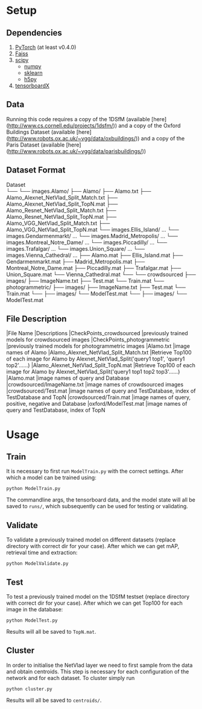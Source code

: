 # Setup

## Dependencies

1. [PyTorch](https://pytorch.org/get-started/locally/) (at least v0.4.0)
2. [Faiss](https://github.com/facebookresearch/faiss)
3. [scipy](https://www.scipy.org/)
    - [numpy](http://www.numpy.org/)
    - [sklearn](https://scikit-learn.org/stable/)
    - [h5py](https://www.h5py.org/)
4. [tensorboardX](https://github.com/lanpa/tensorboardX)

## Data

Running this code requires a copy of the 1DSfM (available [here] (http://www.cs.cornell.edu/projects/1dsfm/))
and a copy of the Oxford Buildings Dataset (available [here] (http://www.robots.ox.ac.uk/~vgg/data/oxbuildings/)) 
and a copy of the Paris Dataset (available [here] (http://www.robots.ox.ac.uk/~vgg/data/parisbuildings/))

## Dataset Format

Dataset                        
 └── <BigSfM> 
       └── images.Alamo/
	        ├── Alamo/
			├── Alamo.txt
			├── Alamo_Alexnet_NetVlad_Split_Match.txt
			├── Alamo_Alexnet_NetVlad_Split_TopN.mat
			├── Alamo_Resnet_NetVlad_Split_Match.txt
			├── Alamo_Resnet_NetVlad_Split_TopN.mat
			├── Alamo_VGG_NetVlad_Split_Match.txt
			├── Alamo_VGG_NetVlad_Split_TopN.mat
       └──  images.Ellis_Island/
	        ...
       └── images.Gendarmenmarkt/
	        ...
	   └── images.Madrid_Metropolis/
	        ...
	   └── images.Montreal_Notre_Dame/
	        ...
	   └── images.Piccadilly/
	        ...
       └── images.Trafalgar/
	        ...
       └── images.Union_Square/
	        ...
       └── images.Vienna_Cathedral/
	        ...
	   ├── Alamo.mat
       ├── Ellis_Island.mat
       ├── Gendarmenmarkt.mat
	   ├── Madrid_Metropolis.mat
	   ├── Montreal_Notre_Dame.mat
	   ├── Piccadilly.mat
       ├── Trafalgar.mat
       ├── Union_Square.mat
	   └── Vienna_Cathedral.mat
 └── <LOIP> 
       └── crowdsourced
	        ├── images/
			├── ImageName.txt
			├── Test.mat
			└── Train.mat
	   └── photogrammetric/
	        ├── images/
			├── ImageName.txt
			├── Test.mat
			└── Train.mat
 └── <oxford> 
       ├── images/
	   └── ModelTest.mat
 └── <paris> 
       ├── images/
	   └── ModelTest.mat
	   
## File Description

|File Name                               |Descriptions
|CheckPoints_crowdsourced                |previously trained models for crowdsourced images
|CheckPoints_photogrammetric             |previously trained models for photogrammetric images
|Alamo.txt                               |image names of Alamo
|Alamo_Alexnet_NetVlad_Split_Match.txt   |Retrieve Top100 of each image for Alamo by Alexnet_NetVlad_Split('query1 top1', 'query1 top2'......)
|Alamo_Alexnet_NetVlad_Split_TopN.mat    |Retrieve Top100 of each image for Alamo by Alexnet_NetVlad_Split('query1 top1 top2 top3'......)
|Alamo.mat                               |image names of query and Database
|crowdsourced/ImageName.txt              |image names of crowdsourced images
|crowdsourced/Test.mat                   |image names of query and TestDatabase, index of TestDatabase and TopN
|crowdsourced/Train.mat                  |image names of query, positive, negative and Database
|oxford/ModelTest.mat                    |image names of query and TestDatabase, index of TopN


# Usage

## Train

It is necessary to first run `ModelTrain.py` with the correct settings. After which a model can be trained using:

    python ModelTrain.py

The commandline args, the tensorboard data, and the model state will all be saved to `runs/`, which subsequently can be used for testing or validating.


## Validate

To validate a previously trained model on different datasets (replace directory with correct dir for your case). After which we can get mAP, retrieval time and extraction:

    python ModelValidate.py
	

## Test

To test a previously trained model on the 1DSfM testset (replace directory with correct dir for your case). After which we can get Top100 for each image in the database:

    python ModelTest.py

Results will all be saved to `TopN.mat`.


## Cluster

In order to initialise the NetVlad layer we need to first sample from the data and obtain centroids. This step is
necessary for each configuration of the network and for each dataset. To cluster simply run

    python cluster.py
	
Results will all be saved to `centroids/`.